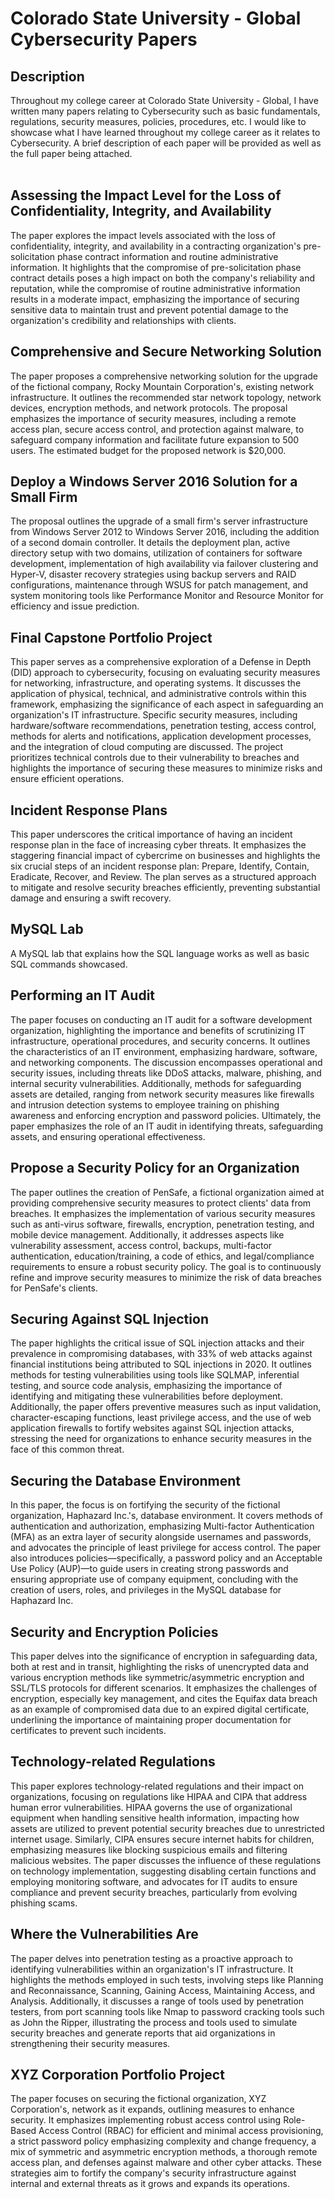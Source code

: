 <h1>Colorado State University - Global Cybersecurity Papers</h1>

<h2>Description</h2>
Throughout my college career at Colorado State University - Global, I have written many papers relating to Cybersecurity such as basic fundamentals, regulations, security measures, policies, procedures, etc. I would like to showcase what I have learned throughout my college career as it relates to Cybersecurity. A brief description of each paper will be provided as well as the full paper being attached. 
<br>
<br>

<h2>Assessing the Impact Level for the Loss of Confidentiality, Integrity,
and Availability
</h2>
The paper explores the impact levels associated with the loss of confidentiality, integrity, and availability in a contracting organization's pre-solicitation phase contract information and routine administrative information. It highlights that the compromise of pre-solicitation phase contract details poses a high impact on both the company's reliability and reputation, while the compromise of routine administrative information results in a moderate impact, emphasizing the importance of securing sensitive data to maintain trust and prevent potential damage to the organization's credibility and relationships with clients.

<h2>Comprehensive and Secure Networking Solution</h2>
The paper proposes a comprehensive networking solution for the upgrade of the fictional company, Rocky Mountain Corporation's, existing network infrastructure. It outlines the recommended star network topology, network devices, encryption methods, and network protocols. The proposal emphasizes the importance of security measures, including a remote access plan, secure access control, and protection against malware, to safeguard company information and facilitate future expansion to 500 users. The estimated budget for the proposed network is $20,000.

<h2>Deploy a Windows Server 2016 Solution for a Small Firm
</h2>
The proposal outlines the upgrade of a small firm's server infrastructure from Windows Server 2012 to Windows Server 2016, including the addition of a second domain controller. It details the deployment plan, active directory setup with two domains, utilization of containers for software development, implementation of high availability via failover clustering and Hyper-V, disaster recovery strategies using backup servers and RAID configurations, maintenance through WSUS for patch management, and system monitoring tools like Performance Monitor and Resource Monitor for efficiency and issue prediction.

<h2>Final Capstone Portfolio Project</h2>
This paper serves as a comprehensive exploration of a Defense in Depth (DID) approach to cybersecurity, focusing on evaluating security measures for networking, infrastructure, and operating systems. It discusses the application of physical, technical, and administrative controls within this framework, emphasizing the significance of each aspect in safeguarding an organization's IT infrastructure. Specific security measures, including hardware/software recommendations, penetration testing, access control, methods for alerts and notifications, application development processes, and the integration of cloud computing are discussed. The project prioritizes technical controls due to their vulnerability to breaches and highlights the importance of securing these measures to minimize risks and ensure efficient operations.

<h2>Incident Response Plans</h2>
This paper underscores the critical importance of having an incident response plan in the face of increasing cyber threats. It emphasizes the staggering financial impact of cybercrime on businesses and highlights the six crucial steps of an incident response plan: Prepare, Identify, Contain, Eradicate, Recover, and Review. The plan serves as a structured approach to mitigate and resolve security breaches efficiently, preventing substantial damage and ensuring a swift recovery.

<h2>MySQL Lab</h2>
A MySQL lab that explains how the SQL language works as well as basic SQL commands showcased.

<h2>Performing an IT Audit</h2>
The paper focuses on conducting an IT audit for a software development organization, highlighting the importance and benefits of scrutinizing IT infrastructure, operational procedures, and security concerns. It outlines the characteristics of an IT environment, emphasizing hardware, software, and networking components. The discussion encompasses operational and security issues, including threats like DDoS attacks, malware, phishing, and internal security vulnerabilities. Additionally, methods for safeguarding assets are detailed, ranging from network security measures like firewalls and intrusion detection systems to employee training on phishing awareness and enforcing encryption and password policies. Ultimately, the paper emphasizes the role of an IT audit in identifying threats, safeguarding assets, and ensuring operational effectiveness.

<h2>Propose a Security Policy for an Organization</h2>
The paper outlines the creation of PenSafe, a fictional organization aimed at providing comprehensive security measures to protect clients' data from breaches. It emphasizes the implementation of various security measures such as anti-virus software, firewalls, encryption, penetration testing, and mobile device management. Additionally, it addresses aspects like vulnerability assessment, access control, backups, multi-factor authentication, education/training, a code of ethics, and legal/compliance requirements to ensure a robust security policy. The goal is to continuously refine and improve security measures to minimize the risk of data breaches for PenSafe's clients.

<h2>Securing Against SQL Injection</h2>
The paper highlights the critical issue of SQL injection attacks and their prevalence in compromising databases, with 33% of web attacks against financial institutions being attributed to SQL injections in 2020. It outlines methods for testing vulnerabilities using tools like SQLMAP, inferential testing, and source code analysis, emphasizing the importance of identifying and mitigating these vulnerabilities before deployment. Additionally, the paper offers preventive measures such as input validation, character-escaping functions, least privilege access, and the use of web application firewalls to fortify websites against SQL injection attacks, stressing the need for organizations to enhance security measures in the face of this common threat.

<h2>Securing the Database Environment</h2>
In this paper, the focus is on fortifying the security of the fictional organization, Haphazard Inc.'s, database environment. It covers methods of authentication and authorization, emphasizing Multi-factor Authentication (MFA) as an extra layer of security alongside usernames and passwords, and advocates the principle of least privilege for access control. The paper also introduces policies—specifically, a password policy and an Acceptable Use Policy (AUP)—to guide users in creating strong passwords and ensuring appropriate use of company equipment, concluding with the creation of users, roles, and privileges in the MySQL database for Haphazard Inc.

<h2>Security and Encryption Policies</h2>
This paper delves into the significance of encryption in safeguarding data, both at rest and in transit, highlighting the risks of unencrypted data and various encryption methods like symmetric/asymmetric encryption and SSL/TLS protocols for different scenarios. It emphasizes the challenges of encryption, especially key management, and cites the Equifax data breach as an example of compromised data due to an expired digital certificate, underlining the importance of maintaining proper documentation for certificates to prevent such incidents.

<h2>Technology-related Regulations</h2>
This paper explores technology-related regulations and their impact on organizations, focusing on regulations like HIPAA and CIPA that address human error vulnerabilities. HIPAA governs the use of organizational equipment when handling sensitive health information, impacting how assets are utilized to prevent potential security breaches due to unrestricted internet usage. Similarly, CIPA ensures secure internet habits for children, emphasizing measures like blocking suspicious emails and filtering malicious websites. The paper discusses the influence of these regulations on technology implementation, suggesting disabling certain functions and employing monitoring software, and advocates for IT audits to ensure compliance and prevent security breaches, particularly from evolving phishing scams.

<h2>Where the Vulnerabilities Are</h2>
The paper delves into penetration testing as a proactive approach to identifying vulnerabilities within an organization's IT infrastructure. It highlights the methods employed in such tests, involving steps like Planning and Reconnaissance, Scanning, Gaining Access, Maintaining Access, and Analysis. Additionally, it discusses a range of tools used by penetration testers, from port scanning tools like Nmap to password cracking tools such as John the Ripper, illustrating the process and tools used to simulate security breaches and generate reports that aid organizations in strengthening their security measures.

<h2>XYZ Corporation Portfolio Project</h2>
The paper focuses on securing the fictional organization, XYZ Corporation's, network as it expands, outlining measures to enhance security. It emphasizes implementing robust access control using Role-Based Access Control (RBAC) for efficient and minimal access provisioning, a strict password policy emphasizing complexity and change frequency, a mix of symmetric and asymmetric encryption methods, a thorough remote access plan, and defenses against malware and other cyber attacks. These strategies aim to fortify the company's security infrastructure against internal and external threats as it grows and expands its operations.
